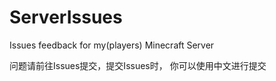 # ServerIssues
Issues feedback for my(players) Minecraft Server

问题请前往Issues提交，提交Issues时，
你可以使用中文进行提交
